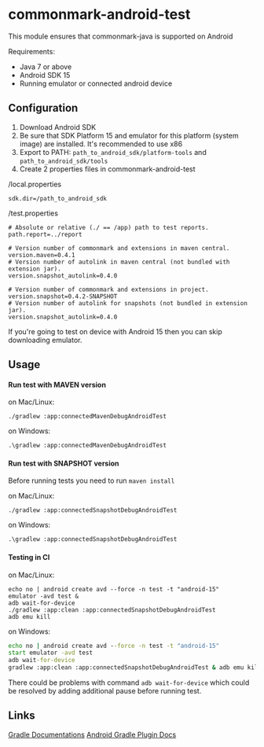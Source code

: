 commonmark-android-test
=======================

This module ensures that commonmark-java is supported on Android

Requirements:

* Java 7 or above
* Android SDK 15
* Running emulator or connected android device

Configuration
-----

1. Download Android SDK
2. Be sure that SDK Platform 15 and emulator for this platform (system image) are installed. It's recommended to use x86
3. Export to PATH: `path_to_android_sdk/platform-tools` and `path_to_android_sdk/tools`
4. Create 2 properties files in commonmark-android-test

/local.properties
```properties
sdk.dir=/path_to_android_sdk
```

/test.properties
```properties
# Absolute or relative (./ == /app) path to test reports.
path.report=../report

# Version number of commonmark and extensions in maven central.
version.maven=0.4.1
# Version number of autolink in maven central (not bundled with extension jar).
version.snapshot_autolink=0.4.0

# Version number of commonmark and extensions in project.
version.snapshot=0.4.2-SNAPSHOT
# Version number of autolink for snapshots (not bundled in extension jar).
version.snapshot_autolink=0.4.0
```

If you're going to test on device with Android 15 then you can skip downloading emulator.

Usage
-----

#### Run test with MAVEN version

on Mac/Linux:
```shell
./gradlew :app:connectedMavenDebugAndroidTest
```

on Windows:
```bat
.\gradlew :app:connectedMavenDebugAndroidTest
```

#### Run test with SNAPSHOT version

Before running tests you need to run `maven install`

on Mac/Linux:
```shell
./gradlew :app:connectedSnapshotDebugAndroidTest
```

on Windows:
```bat
.\gradlew :app:connectedSnapshotDebugAndroidTest
```


#### Testing in CI

on Mac/Linux:
```shell
echo no | android create avd --force -n test -t "android-15"
emulator -avd test &
adb wait-for-device
./gradlew :app:clean :app:connectedSnapshotDebugAndroidTest
adb emu kill
```

on Windows:
```bat
echo no | android create avd --force -n test -t "android-15"
start emulator -avd test
adb wait-for-device
gradlew :app:clean :app:connectedSnapshotDebugAndroidTest & adb emu kill
```

There could be problems with command `adb wait-for-device` which could be resolved by adding additional pause before running test.

Links
-----
[Gradle Documentations](https://docs.gradle.org/current/userguide/userguide.html)
[Android Gradle Plugin Docs](http://tools.android.com/tech-docs/new-build-system)
